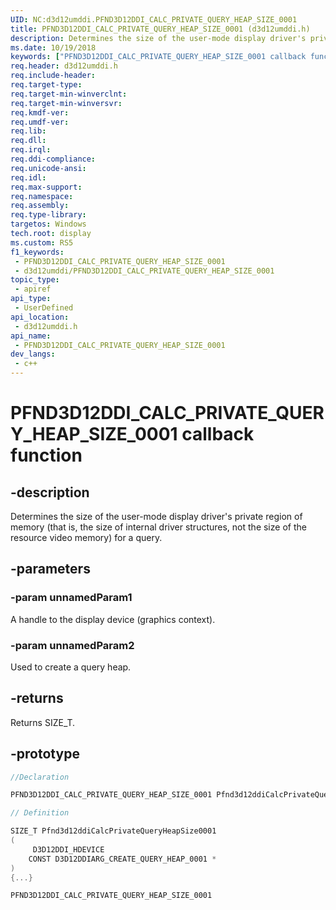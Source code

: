```yaml
---
UID: NC:d3d12umddi.PFND3D12DDI_CALC_PRIVATE_QUERY_HEAP_SIZE_0001
title: PFND3D12DDI_CALC_PRIVATE_QUERY_HEAP_SIZE_0001 (d3d12umddi.h)
description: Determines the size of the user-mode display driver's private region of memory (that is, the size of internal driver structures, not the size of the resource video memory) for a query.
ms.date: 10/19/2018
keywords: ["PFND3D12DDI_CALC_PRIVATE_QUERY_HEAP_SIZE_0001 callback function"]
req.header: d3d12umddi.h
req.include-header: 
req.target-type: 
req.target-min-winverclnt: 
req.target-min-winversvr: 
req.kmdf-ver: 
req.umdf-ver: 
req.lib: 
req.dll: 
req.irql: 
req.ddi-compliance: 
req.unicode-ansi: 
req.idl: 
req.max-support: 
req.namespace: 
req.assembly: 
req.type-library: 
targetos: Windows
tech.root: display
ms.custom: RS5
f1_keywords:
 - PFND3D12DDI_CALC_PRIVATE_QUERY_HEAP_SIZE_0001
 - d3d12umddi/PFND3D12DDI_CALC_PRIVATE_QUERY_HEAP_SIZE_0001
topic_type:
 - apiref
api_type:
 - UserDefined
api_location:
 - d3d12umddi.h
api_name:
 - PFND3D12DDI_CALC_PRIVATE_QUERY_HEAP_SIZE_0001
dev_langs:
 - c++
---
```


# PFND3D12DDI_CALC_PRIVATE_QUERY_HEAP_SIZE_0001 callback function


## -description

Determines the size of the user-mode display driver's private region of memory (that is, the size of internal driver structures, not the size of the resource video memory) for a query.

## -parameters

### -param unnamedParam1

A handle to the display device (graphics context).

### -param unnamedParam2

Used to create a query heap.

## -returns

Returns SIZE_T.

## -prototype

```cpp
//Declaration

PFND3D12DDI_CALC_PRIVATE_QUERY_HEAP_SIZE_0001 Pfnd3d12ddiCalcPrivateQueryHeapSize0001; 

// Definition

SIZE_T Pfnd3d12ddiCalcPrivateQueryHeapSize0001 
(
	 D3D12DDI_HDEVICE
	CONST D3D12DDIARG_CREATE_QUERY_HEAP_0001 *
)
{...}

PFND3D12DDI_CALC_PRIVATE_QUERY_HEAP_SIZE_0001 


```

